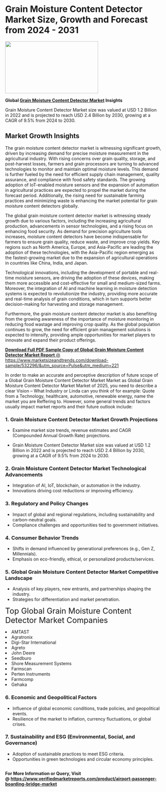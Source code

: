 <H1>Grain Moisture Content Detector Market Size, Growth and Forecast from 2024 - 2031</H1><img class="aligncenter size-medium wp-image-584254" src="https://thirdeyenews.in/wp-content/uploads/2024/09/Global-Market-Research-300x168.jpeg" alt="" width="300" height="168" /><p><strong>Global&nbsp;<a href="https://www.marketsizeandtrends.com/download-sample/532296/&amp;utm_source=Pulse&amp;utm_medium=221">Grain Moisture Content Detector Market</a> Insights</strong></p><p>Grain Moisture Content Detector Market size was valued at USD 1.2 Billion in 2022 and is projected to reach USD 2.4 Billion by 2030, growing at a CAGR of 9.5% from 2024 to 2030.</p><p><h2>Market Growth Insights</h2> <p>The grain moisture content detector market is witnessing significant growth, driven by increasing demand for precise moisture measurement in the agricultural industry. With rising concerns over grain quality, storage, and post-harvest losses, farmers and grain processors are turning to advanced technologies to monitor and maintain optimal moisture levels. This demand is further fueled by the need for efficient supply chain management, quality assurance, and compliance with food safety standards. The growing adoption of IoT-enabled moisture sensors and the expansion of automation in agricultural practices are expected to propel the market during the forecast period. Additionally, the rising need for sustainable farming practices and minimizing waste is enhancing the market potential for grain moisture content detectors globally.</p> <p><a href="#"></a></p> <p>The global grain moisture content detector market is witnessing steady growth due to various factors, including the increasing agricultural production, advancements in sensor technologies, and a rising focus on enhancing food security. As demand for precision agriculture tools increases, moisture content detectors have become indispensable for farmers to ensure grain quality, reduce waste, and improve crop yields. Key regions such as North America, Europe, and Asia-Pacific are leading the adoption of these technologies, with the Asia-Pacific region emerging as the fastest-growing market due to the expansion of agricultural operations in countries like China, India, and Japan.</p> <p>Technological innovations, including the development of portable and real-time moisture sensors, are driving the adoption of these devices, making them more accessible and cost-effective for small and medium-sized farms. Moreover, the integration of AI and machine learning in moisture detection systems is expected to revolutionize the industry, providing more accurate and real-time analysis of grain conditions, which in turn supports better decision-making for harvesting and storage management.</p> <p>Furthermore, the grain moisture content detector market is also benefiting from the growing awareness of the importance of moisture monitoring in reducing food wastage and improving crop quality. As the global population continues to grow, the need for efficient grain management solutions is expected to intensify, providing ample opportunities for market players to innovate and expand their product offerings.</p> <p><a href="#"></p><p><span class=""><strong>Download Full PDF Sample Copy of Global Grain Moisture Content Detector Market Report</strong> @ <a href="https://www.marketsizeandtrends.com/download-sample/532296/&amp;utm_source=Pulse&amp;utm_medium=221" target="_blank">https://www.marketsizeandtrends.com/download-sample/532296/&amp;utm_source=Pulse&amp;utm_medium=221</a></span></p><p>In order to make an accurate and perceptive description of future scope of a Global&nbsp;Grain Moisture Content Detector Market Market as Global&nbsp;Grain Moisture Content Detector Market Market of 2025, you need to describe a clear Vision &ndash; What Industry or Linda can you think of for example: Quote from a Technology, healthcare, automotive, renewable energy, name the market you are Reffering to. However, some general trends and factors usually impact market reports and their future outlook include:</p><h3>1.&nbsp;<strong>Grain Moisture Content Detector Market Growth Projections</strong></h3><ul><li>Examine market size trends, revenue estimates and CAGR (Compounded Annual Growth Rate) projections.</li><li><p>Grain Moisture Content Detector Market size was valued at USD 1.2 Billion in 2022 and is projected to reach USD 2.4 Billion by 2030, growing at a CAGR of 9.5% from 2024 to 2030.</p></li></ul><h3>2.&nbsp;<strong>Grain Moisture Content Detector Market Technological Advancements</strong></h3><ul><li>Integration of AI, IoT, blockchain, or automation in the industry.</li><li>Innovations driving cost reductions or improving efficiency.</li></ul><h3>3.&nbsp;<strong>Regulatory and Policy Changes</strong></h3><ul><li>Impact of global and regional regulations, including sustainability and carbon-neutral goals.</li><li>Compliance challenges and opportunities tied to government initiatives.</li></ul><h3>4.&nbsp;<strong>Consumer Behavior Trends</strong></h3><ul><li>Shifts in demand influenced by generational preferences (e.g., Gen Z, Millennials).</li><li>Emphasis on eco-friendly, ethical, or personalized products/services.</li></ul><h3>5.&nbsp;<strong>Global Grain Moisture Content Detector Market Competitive Landscape</strong></h3><ul><li>Analysis of key players, new entrants, and partnerships shaping the industry.</li><li>Strategies for differentiation and market penetration.</li></ul><p data-pm-slice="1 1 []"><span style="color: inherit; font-family: inherit; font-size: 25px;">Top Global Grain Moisture Content Detector Market Companies</span></p><div class="" data-test-id=""><p><li>AMTAST</li><li> Agratronix</li><li> Digi-Star International</li><li> Agreto</li><li> John Deere</li><li> Seedburo</li><li> Shore Measurement Systems</li><li> Farmscan</li><li> Perten Instruments</li><li> Farmcomp</li><li> Gehaka</li></p></div><h3>6.&nbsp;<strong>Economic and Geopolitical Factors</strong></h3><ul><li>Influence of global economic conditions, trade policies, and geopolitical events.</li><li>Resilience of the market to inflation, currency fluctuations, or global crises.</li></ul><h3>7.&nbsp;<strong>Sustainability and ESG (Environmental, Social, and Governance)</strong></h3><ul><li>Adoption of sustainable practices to meet ESG criteria.</li><li>Opportunities in green technologies and circular economy principles.</li></ul><h2><strong style="font-size: 14px;">For More Information or Query, Visit @&nbsp;</strong><a style="background-color: #ffffff; font-size: 14px;" href="https://www.marketsizeandtrends.com/report/grain-moisture-content-detector-market/" target="_blank">https://www.verifiedmarketreports.com/product/airport-passenger-boarding-bridge-market</a></h2>

